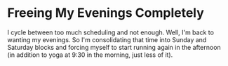 # Freeing My Evenings Completely

I cycle between too much scheduling and not enough. Well, I'm back to
wanting my evenings. So I'm consolidating that time into Sunday and
Saturday blocks and forcing myself to start running again in the
afternoon (in addition to yoga at 9:30 in the morning, just less of it).

